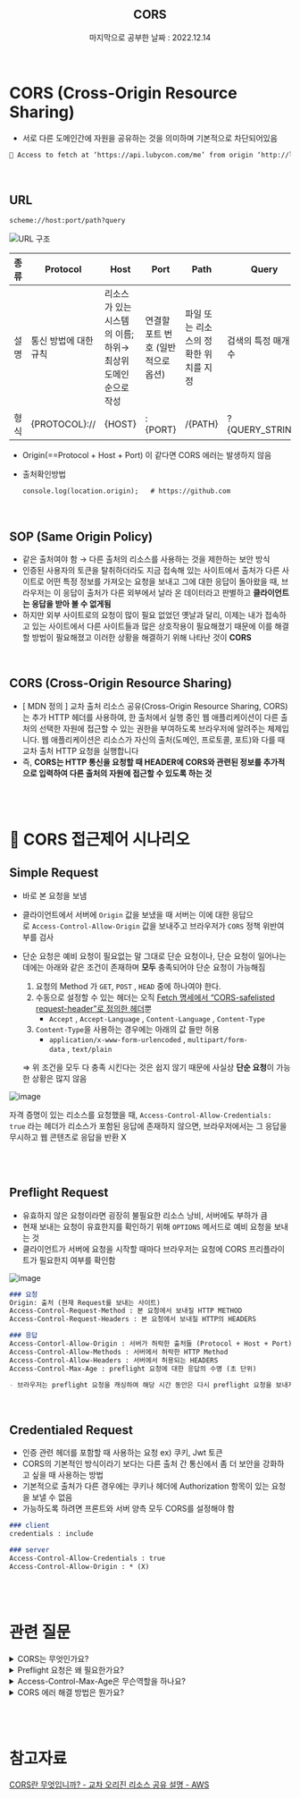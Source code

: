 ## <div align="center">CORS</div>
<div align="center">마지막으로 공부한 날짜 : 2022.12.14</div>
</br></br>

# CORS (**Cross-Origin Resource Sharing**)

- 서로 다른 도메인간에 자원을 공유하는 것을 의미하며 기본적으로 차단되어있음

```markdown
🚨 Access to fetch at ‘https://api.lubycon.com/me’ from origin ‘http://localhost:3000’ has been blocked by CORS policy: No ‘Access-Control-Allow-Origin’ header is present on the requested resource. If an opaque response serves your needs, set the request’s mode to ‘no-cors’ to fetch the resource with CORS disabled.
```

</br>

## URL

```markdown
scheme://host:port/path?query
```
![URL 구조](https://github.com/fsm12/Ready-For-Tech-Interview/assets/74345771/cd8f08e1-bf96-405e-8ce6-5e44e6bf407c)

|종류|Protocol|Host|Port|Path|Query|Fragment|
|---|---|---|---|---|-----|---|
| 설명 | 통신 방법에 대한 규칙 | 리소스가 있는 시스템의 이름; 하위→최상위 도메인 순으로 작성 | 연결할 포트 번호 (일반적으로 옵션) | 파일 또는 리소스의 정확한 위치를 지정 | 검색의 특정 매개 변수 | HTML 요소에 대한 'id' 또는 'name' 속성과 같은 페이지 내의 특정 위치 |
| 형식 | {PROTOCOL}:// | {HOST} | :{PORT} | /{PATH} | ?{QUERY_STRING} | #{FRAGMENT} |

- Origin(==Protocol + Host + Port) 이 같다면 CORS 에러는 발생하지 않음
- 출처확인방법

    ```markdown
    console.log(location.origin);   # https://github.com
    ```
    
</br>

## SOP (Same Origin Policy)

- 같은 출처여야 함 → 다른 출처의 리소스를 사용하는 것을 제한하는 보안 방식
- 인증된 사용자의 토큰을 탈취하더라도 지금 접속해 있는 사이트에서 출처가 다른 사이트로 어떤 특정 정보를 가져오는 요청을 보내고 그에 대한 응답이 돌아왔을 때, 브라우저는 이 응답이 출처가 다른 외부에서 날라 온 데이터라고 판별하고 **클라이언트는 응답을 받아 볼 수 없게됨**
- 하지만 외부 사이트로의 요청이 많이 필요 없었던 옛날과 달리, 이제는 내가 접속하고 있는 사이트에서 다른 사이트들과 많은 상호작용이 필요해졌기 때문에 이를 해결할 방법이 필요해졌고 이러한 상황을 해결하기 위해 나타난 것이 **CORS**
    
</br>

## CORS (**Cross-Origin Resource Sharing**)

- [ MDN 정의 ] 교차 출처 리소스 공유(Cross-Origin Resource Sharing, CORS)는 추가 HTTP 헤더를 사용하여, 한 출처에서 실행 중인 웹 애플리케이션이 다른 출처의 선택한 자원에 접근할 수 있는 권한을 부여하도록 브라우저에 알려주는 체제입니다. 웹 애플리케이션은 리소스가 자신의 출처(도메인, 프로토콜, 포트)와 다를 때 교차 출처 HTTP 요청을 실행합니다
- 즉, **CORS는 HTTP 통신을 요청할 때 HEADER에 CORS와 관련된 정보를 추가적으로 입력하여 다른 출처의 자원에 접근할 수 있도록 하는 것**

</br></br>

# 📃 CORS 접근제어 시나리오
## Simple Request
- 바로 본 요청을 보냄
- 클라이언트에서 서버에 `Origin` 값을 보냈을 때 서버는 이에 대한 응답으로 `Access-Control-Allow-Origin` 값을 보내주고 브라우저가 `CORS` 정책 위반여부를 검사
- 단순 요청은 예비 요청이 필요없는 말 그대로 단순 요청이나, 단순 요청이 일어나는데에는 아래와 같은 조건이 존재하며 **모두** 충족되어야 단순 요청이 가능해짐
    1. 요청의 Method 가 `GET`, `POST` , `HEAD` 중에 하나여야 한다.
    2. 수동으로 설정할 수 있는 헤더는 오직 [Fetch 명세에서 “CORS-safelisted request-header”로 정의한 헤더](https://fetch.spec.whatwg.org/#cors-safelisted-request-header)뿐
        - `Accept` , `Accept-Language` , `Content-Language` , `Content-Type`
    3. `Content-Type`을 사용하는 경우에는 아래의 값 들만 허용
        - `application/x-www-form-urlencoded` , `multipart/form-data` , `text/plain`
    
    ⇒ 위 조건을 모두 다 충족 시킨다는 것은 쉽지 않기 때문에 사실상 **단순 요청**이 가능한 상황은 많지 않음
    
![image](https://github.com/fsm12/Ready-For-Tech-Interview/assets/74345771/e62a4fe6-e0d0-4743-bce0-fd8204ef0da0)

자격 증명이 있는 리소스를 요청했을 때, `Access-Control-Allow-Credentials: true` 라는 헤더가 리소스가 포함된 응답에 존재하지 않으면, 브라우저에서는 그 응답을 무시하고 웹 콘텐츠로 응답을 반환 X

</br></br>

## Preflight Request
- 유효하지 않은 요청이라면 굉장히 불필요한 리소스 낭비, 서버에도 부하가 큼
- 현재 보내는 요청이 유효한지를 확인하기 위해 `OPTIONS` 메서드로 예비 요청을 보내는 것
- 클라이언트가 서버에 요청을 시작할 때마다 브라우저는 요청에 CORS 프리플라이트가 필요한지 여부를 확인함

![image](https://github.com/fsm12/Ready-For-Tech-Interview/assets/74345771/6c65c9ff-c22b-49b8-b578-e403e78b8e5d)

```markdown
### 요청
Origin: 출처 (현재 Request를 보내는 사이트)
Access-Control-Request-Method : 본 요청에서 보내질 HTTP METHOD
Access-Control-Request-Headers : 본 요청에서 보내질 HTTP의 HEADERS

### 응답
Access-Contorl-Allow-Origin : 서버가 허락한 출처들 (Protocol + Host + Port)
Access-Control-Allow-Methods : 서버에서 허락한 HTTP Method
Access-Control-Allow-Headers : 서버에서 허용되는 HEADERS
Access-Control-Max-Age : preflight 요청에 대한 응답의 수명 (초 단위)

- 브라우저는 preflight 요청을 캐싱하여 해당 시간 동안은 다시 preflight 요청을 보내지 않고 바로 본 요청을 보내는 것이 가능해짐
```


</br>

## Credentialed Request
- 인증 관련 헤더를 포함할 때 사용하는 요청     ex) 쿠키, Jwt 토큰
- CORS의 기본적인 방식이라기 보다는 다른 출처 간 통신에서 좀 더 보안을 강화하고 싶을 때 사용하는 방법
- 기본적으로 출처가 다른 경우에는 쿠키나 헤더에 Authorization 항목이 있는 요청을 보낼 수 없음
- 가능하도록 하려면 프론트와 서버 양측 모두 CORS를 설정해야 함

```markdown
### client
credentials : include  

### server
Access-Control-Allow-Credentials : true
Access-Control-Allow-Origin : * (X)
```



</br></br>

# 관련 질문

<details>
<summary>CORS는 무엇인가요?</summary>
<div markdown="1">
    
    브라우저는 전통적으로 SOP(Same Origin Policy, 동일 출처 정책)를 가지고 있음
    
    따라서, 내가 지금 접속해 있는 사이트에서 출처가 다른 사이트로 어떤 특정 정보를 가져오는 요청을 보내고 그에 대한 응답이 돌아왔을 때, 브라우저는 이 응답이 출처가 다른 외부에서 날라 온 데이터라고 판별하고 클라이언트는 응답을 받아 볼 수 없게됨
    
    이러한 상황을 해결하기 위해 나타난 것이 **CORS**
    
    HTTP 헤더를 사용해서 특정 출처에서 실행중인 웹 애플리케이션이 다른 출처의 선택한 자원에 접근할 수 있는 권한을 부여하도록 브라우저에 알려주는 방식

</div>
</details>

<details>
<summary>Preflight 요청은 왜 필요한가요?</summary>
<div markdown="1">
    
    CORS spec이 생기기 이전에 만들어진 서버들은 브라우저의 SOP(same origin policy) request만 가능하다는 가정하에 만들어짐
    다른 출처로부터의 요청이 CORS로 인해서 가능해졌는데, 전 서버들은 다른 출처에서 접근할 수 있는 보안 메커니즘이 없다 보니 보안적으로 문제가 생길 수 있어 이런 서버들을 보호하기 위해 CORS에 preflight request를 포함한 것
    Preflight request로 서버가 CORS를 인식하고 핸들 할 수 있는지 먼저 확인을 함으로써 CORS를 인식하지 못하는 서버들을 보호할 수 있는 메커니즘

</div>
</details>

<details>
<summary>Access-Control-Max-Age은 무슨역할을 하나요?</summary>
<div markdown="1">
    
    preflight 요청에 대한 응답의 수명 (초 단위)
    
    브라우저는 preflight 요청을 캐싱하여 해당 시간 동안은 다시 preflight 요청을 보내지 않고 바로 본 요청을 보내는 것이 가능해짐

</div>
</details>

<details>
<summary>CORS 에러 해결 방법은 뭔가요?</summary>
<div markdown="1">
    
    1. **프론트 프록시 서버 설정**
    
    웹 브라우저가 서버에 요청을 보낼 때, HTTP 헤더에 `origin`이라는 필드를 추가하여 자신의 출처를 알림
    
    2. **직접 헤더에 설정**
    
    서버에서 응답 헤더에 특정 헤더를 포함하는 방식으로 해결할 수 있습니다.
    
    Access-Control-Allow-Origin: 특정 브라우저가 리소스에 접근이 가능하도록 허용합니다.
    
    Access-Control-Allow-Method: 특정 HTTP Method만 리소스에 접근이 가능하도록 허용합니다.
    
    Access-Control-Expose-Headers: 헤더에 접근할 수 있도록 허용합니다.
    
    credentials: 쿠키 등의 인증 정보를 전달할 수 있습니다.
    
    3. **백엔드에서 설정**
    
    서버가 응답을 보낼 때, HTTP 헤더에 `Access-Control-Allow-Origin`이라는 필드를 추가하여 허용된 출처를 알림
    ******
  
</div>
</details>


</br></br>

# 참고자료

[CORS란 무엇입니까? - 교차 오리진 리소스 공유 설명 - AWS](https://aws.amazon.com/ko/what-is/cross-origin-resource-sharing/)



</br></br>
